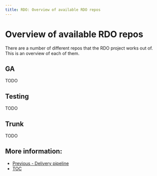```yaml
---
title: RDO: Overview of available RDO repos
---
```


# Overview of available RDO repos

There are a number of different repos that the RDO project works out of.
This is an overview of each of them.

## GA

TODO

## Testing

TODO

## Trunk

TODO

## More information:

* [Previous - Delivery pipeline](/what/pipeline)
* [TOC](/what)
